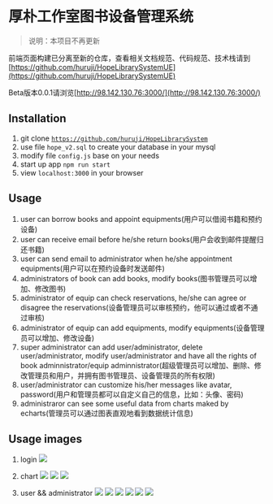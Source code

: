 # 厚朴工作室图书设备管理系统

> 说明：本项目不再更新

前端页面构建已分离至新的仓库，查看相关文档规范、代码规范、技术栈请到[https://github.com/huruji/HopeLibrarySystemUE](https://github.com/huruji/HopeLibrarySystemUE)

Beta版本0.0.1请浏览[http://98.142.130.76:3000/](http://98.142.130.76:3000/)

## Installation
1. git clone <code>https://github.com/huruji/HopeLibrarySystem</code>
2. use file <code>hope_v2.sql</code> to create your database in your mysql
3. modify file <code>config.js</code> base on your needs
4. start up app <code>npm run start</code>
5. view <code>localhost:3000</code> in your browser

## Usage
1. user can borrow books and appoint equipments(用户可以借阅书籍和预约设备)
2. user can receive email before he/she return books(用户会收到邮件提醒归还书籍)
3. user can send email to administrator when he/she appointment equipments(用户可以在预约设备时发送邮件)
4. administrators of book can add books, modify books(图书管理员可以增加、修改图书)
5. administrator of equip can check reservations, he/she can agree or disagree the reservations(设备管理员可以审核预约，他可以通过或者不通过审核)
6. administrator of equip can add equipments, modify equipments(设备管理员可以增加、修改设备)
7. super administrator can add user/administrator, delete user/administrator, modify user/administrator and have all the rights of book adminnistrator/equip adminnistrator(超级管理员可以增加、删除、修改管理员和用户，并拥有图书管理员、设备管理员的所有权限)
8. user/administrator can customize his/her messages like avatar, password(用户和管理员都可以自定义自己的信息，比如：头像、密码)
9. administraror can see some useful data from charts maked by echarts(管理员可以通过图表直观地看到数据统计信息)

## Usage images
1. login
![](git_images/100.png)

2. chart
![](git_images/200.png)
![](git_images/300.png)
![](git_images/400.png)

3. user && administrator
![](git_images/1.png)
![](git_images/2.png)
![](git_images/3.png)
![](git_images/4.png)
![](git_images/5.png)
![](git_images/6.png)
